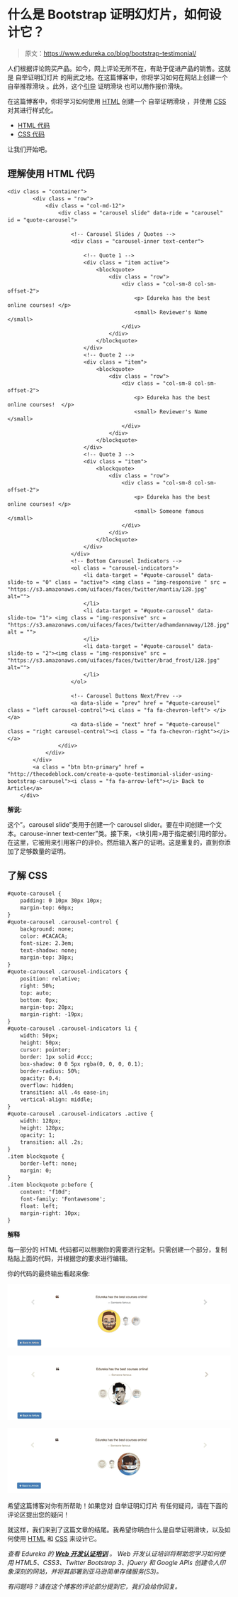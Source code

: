 # 什么是 Bootstrap 证明幻灯片，如何设计它？

> 原文：<https://www.edureka.co/blog/bootstrap-testimonial/>

人们根据评论购买产品。如今，网上评论无所不在，有助于促进产品的销售。这就是 自举证明幻灯片 的用武之地。在这篇博客中，你将学习如何在网站上创建一个 自举推荐滑块 。此外，这个[引导](https://www.edureka.co/blog/bootstrap-pagination/) 证明滑块 也可以用作报价滑块。

在这篇博客中，你将学习如何使用 [HTML](https://www.edureka.co/blog/what-is-html/) 创建一个 自举证明滑块 ，并使用 [CSS](https://www.edureka.co/blog/what-is-css/) 对其进行样式化。

*   [HTML 代码](#htmlcode)
*   [CSS 代码](#csscode)

让我们开始吧。

## **理解使用 HTML 代码**

```
<div class = "container">
        <div class = "row">
            <div class = "col-md-12">
                <div class = "carousel slide" data-ride = "carousel" id = "quote-carousel">

                    <!-- Carousel Slides / Quotes -->
                    <div class = "carousel-inner text-center">

                        <!-- Quote 1 -->
                        <div class = "item active">
                            <blockquote>
                                <div class = "row">
                                    <div class = "col-sm-8 col-sm-offset-2">
                                        <p> Edureka has the best online courses! </p>
                                        <small> Reviewer's Name </small>
                                    </div>
                                </div>
                            </blockquote>
                        </div>
                        <!-- Quote 2 -->
                        <div class = "item">
                            <blockquote>
                                <div class = "row">
                                    <div class = "col-sm-8 col-sm-offset-2">
                                        <p> Edureka has the best online courses!  </p>
                                        <small> Reviewer's Name </small>
                                    </div>
                                </div>
                            </blockquote>
                        </div>
                        <!-- Quote 3 -->
                        <div class = "item">
                            <blockquote>
                                <div class = "row">
                                    <div class = "col-sm-8 col-sm-offset-2">
                                        <p> Edureka has the best online courses! </p>
                                        <small> Someone famous </small>
                                    </div>
                                </div>
                            </blockquote>
                        </div>
                    </div>
                    <!-- Bottom Carousel Indicators -->
                    <ol class = "carousel-indicators">
                        <li data-target = "#quote-carousel" data-slide-to = "0" class = "active"> <img class = "img-responsive " src = "https://s3.amazonaws.com/uifaces/faces/twitter/mantia/128.jpg" alt="">
                        </li>
                        <li data-target = "#quote-carousel" data-slide-to= "1"> <img class = "img-responsive" src = "https://s3.amazonaws.com/uifaces/faces/twitter/adhamdannaway/128.jpg" alt = "">
                        </li>
                        <li data-target = "#quote-carousel" data-slide-to = "2"><img class = "img-responsive" src = "https://s3.amazonaws.com/uifaces/faces/twitter/brad_frost/128.jpg" alt="">
                        </li>
                    </ol>

                    <!-- Carousel Buttons Next/Prev -->
                    <a data-slide = "prev" href = "#quote-carousel" class = "left carousel-control"><i class = "fa fa-chevron-left"> </i> </a>
                    <a data-slide = "next" href = "#quote-carousel" class = "right carousel-control"><i class = "fa fa-chevron-right"></i></a>
                </div>
            </div>
        </div>
        <a class = "btn btn-primary" href = "http://thecodeblock.com/create-a-quote-testimonial-slider-using-bootstrap-carousel"><i class = "fa fa-arrow-left"></i> Back to Article</a>
    </div>

```

**解说:**

这个”。carousel slide”类用于创建一个 carousel slider。要在中间创建一个文本。carouse-inner text-center”类。接下来，<块引用>用于指定被引用的部分。在这里，它被用来引用客户的评价。然后输入客户的证明。这是重复的，直到你添加了足够数量的证明。

## **了解 CSS**

```
#quote-carousel {
    padding: 0 10px 30px 10px;
    margin-top: 60px;
}
#quote-carousel .carousel-control {
    background: none;
    color: #CACACA;
    font-size: 2.3em;
    text-shadow: none;
    margin-top: 30px;
}
#quote-carousel .carousel-indicators {
    position: relative;
    right: 50%;
    top: auto;
    bottom: 0px;
    margin-top: 20px;
    margin-right: -19px;
}
#quote-carousel .carousel-indicators li {
    width: 50px;
    height: 50px;
    cursor: pointer;
    border: 1px solid #ccc;
    box-shadow: 0 0 5px rgba(0, 0, 0, 0.1);
    border-radius: 50%;
    opacity: 0.4;
    overflow: hidden;
    transition: all .4s ease-in;
    vertical-align: middle;
}
#quote-carousel .carousel-indicators .active {
    width: 128px;
    height: 128px;
    opacity: 1;
    transition: all .2s;
}
.item blockquote {
    border-left: none;
    margin: 0;
}
.item blockquote p:before {
    content: "f10d";
    font-family: 'Fontawesome';
    float: left;
    margin-right: 10px;
}

```

**解释**

每一部分的 HTML 代码都可以根据你的需要进行定制。只需创建一个部分，复制粘贴上面的代码，并根据您的要求进行编辑。

你的代码的最终输出看起来像:

![Output- Boostrap Testimonial - Edureka](img/b071c876bf302874dc4af6f51e061e4d.png)

![Output css- Boostrap Testimonial - Edureka](img/115bd6fbb6486f13a3759a8333174c3c.png)

![Final Output- Boostrap Testimonial - Edureka](img/45a8dcc0cf9b02a2269f5f20f8596372.png)

希望这篇博客对你有所帮助！如果您对 自举证明幻灯片 有任何疑问，请在下面的评论区提出您的疑问！

就这样，我们来到了这篇文章的结尾。我希望你明白什么是自举证明滑块，以及如何使用 [HTML](https://www.edureka.co/blog/what-is-html/) 和 [CSS](https://www.edureka.co/blog/what-is-css/) 来设计它。

*查看 Edureka 的 **[Web 开发认证培训](https://www.edureka.co/complete-web-developer)** 。* *Web 开发认证培训将帮助您学习如何使用 HTML5、CSS3、Twitter Bootstrap 3、jQuery 和 Google APIs 创建令人印象深刻的网站，并将其部署到亚马逊简单存储服务(S3)。*

*有问题吗？请在这个博客的评论部分提到它，我们会给你回复。*